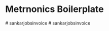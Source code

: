 # Metrnonics Boilerplate

#   s a n k a r j o b s i n v o i c e  
 #   s a n k a r j o b s i n v o i c e  
 